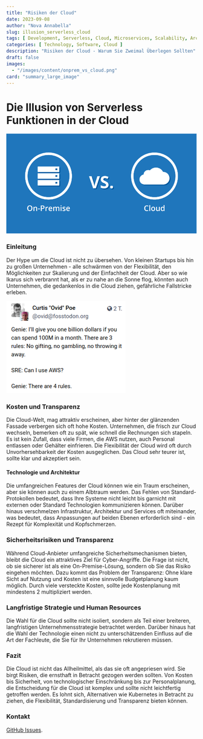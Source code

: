 ```yaml
---
title: "Risiken der Cloud"
date: 2023-09-08
author: "Nova Annabella"
slug: illusion_serverless_cloud
tags: [ Development, Serverless, Cloud, Microservices, Scalability, Architecture, Infrastructure ]
categories: [ Technology, Software, Cloud ]
description: "Risiken der Cloud - Warum Sie Zweimal Überlegen Sollten"
draft: false
images:
  - "/images/content/onprem_vs_cloud.png"
card: "summary_large_image"
---
```


# Die Illusion von Serverless Funktionen in der Cloud

![aws_costs_twitter_1](/images/content/onprem_vs_cloud.png)

### Einleitung

Der Hype um die Cloud ist nicht zu übersehen. Von kleinen Startups bis hin zu großen Unternehmen - alle schwärmen von
der Flexibilität, den Möglichkeiten zur Skalierung und der Einfachheit der Cloud. Aber so wie Ikarus sich verbrannt hat,
als er zu nahe an die Sonne flog, könnten auch Unternehmen, die gedankenlos in die Cloud ziehen, gefährliche Fallstricke
erleben.

![aws_costs_twitter_1](/images/content/aws_costs_twitter_1.png)

### Kosten und Transparenz

Die Cloud-Welt, mag attraktiv erscheinen, aber hinter der glänzenden Fassade verbergen sich oft hohe
Kosten. Unternehmen, die frisch zur Cloud wechseln, bemerken oft zu spät, wie schnell die Rechnungen sich stapeln. Es
ist kein Zufall, dass viele Firmen, die AWS nutzen, auch Personal entlassen oder Gehälter einfrieren. Die Flexibilität
der Cloud wird oft durch Unvorhersehbarkeit der Kosten ausgeglichen. Das Cloud sehr teurer ist, sollte klar und
akzeptiert sein.

#### Technologie und Architektur

Die umfangreichen Features der Cloud können wie ein Traum erscheinen, aber sie können auch zu einem Albtraum werden. Das
Fehlen von Standard-Protokollen bedeutet, dass Ihre Systeme nicht leicht bis garnicht mit externen oder Standard
Technologien kommunizieren können. Darüber hinaus verschmelzen Infrastruktur, Architektur und Services oft miteinander,
was bedeutet, dass Anpassungen auf beiden Ebenen erforderlich sind - ein Rezept für Komplexität und Kopfschmerzen.

### Sicherheitsrisiken und Transparenz

Während Cloud-Anbieter umfangreiche Sicherheitsmechanismen bieten, bleibt die Cloud ein attraktives Ziel für
Cyber-Angriffe. Die Frage ist nicht, ob sie sicherer ist als eine On-Premise-Lösung, sondern ob Sie das Risiko eingehen
möchten. Dazu kommt das Problem der Transparenz: Ohne klare Sicht auf Nutzung und Kosten ist eine sinnvolle
Budgetplanung kaum möglich. Durch viele versteckte Kosten, sollte jede Kostenplanung mit mindestens 2 multipliziert
werden.

### Langfristige Strategie und Human Resources

Die Wahl für die Cloud sollte nicht isoliert, sondern als Teil einer breiteren, langfristigen Unternehmensstrategie
betrachtet werden. Darüber hinaus hat die Wahl der Technologie einen nicht zu unterschätzenden Einfluss auf die Art der
Fachleute, die Sie für Ihr Unternehmen rekrutieren müssen.

### Fazit

Die Cloud ist nicht das Allheilmittel, als das sie oft angepriesen wird. Sie birgt Risiken, die ernsthaft in Betracht
gezogen werden sollten. Von Kosten bis Sicherheit, von technologischer Einschränkung bis zur Personalplanung, die
Entscheidung für die Cloud ist komplex und sollte nicht leichtfertig getroffen werden. Es lohnt sich, Alternativen wie
Kubernetes in Betracht zu ziehen, die Flexibilität, Standardisierung und Transparenz bieten können.

### Kontakt

[GitHub Issues](https://github.com/NovaAnnabella/the_unspoken/issues/new/choose).
